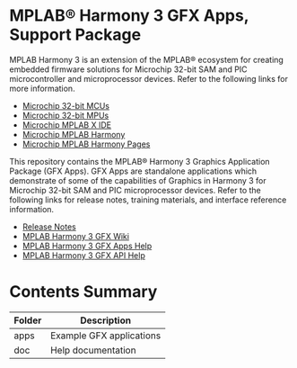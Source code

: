 # MPLAB® Harmony 3 GFX Apps, Support Package

MPLAB Harmony 3 is an extension of the MPLAB® ecosystem for creating
embedded firmware solutions for Microchip 32-bit SAM and PIC microcontroller
and microprocessor devices.  Refer to the following links for more information.
 - [Microchip 32-bit MCUs](https://www.microchip.com/design-centers/32-bit)
 - [Microchip 32-bit MPUs](https://www.microchip.com/design-centers/32-bit-mpus)
 - [Microchip MPLAB X IDE](https://www.microchip.com/mplab/mplab-x-ide)
 - [Microchip MPLAB Harmony](https://www.microchip.com/mplab/mplab-harmony)
 - [Microchip MPLAB Harmony Pages](https://microchip-mplab-harmony.github.io/)

This repository contains the MPLAB® Harmony 3 Graphics Application Package (GFX Apps). GFX Apps are standalone applications which demonstrate of some of the capabilities of Graphics in Harmony 3 for Microchip 32-bit SAM and PIC microprocessor devices.  Refer to
the following links for release notes, training materials, and interface reference information.
 - [Release Notes](./release_notes.md)
 - [MPLAB Harmony 3 GFX Wiki](https://github.com/Microchip-MPLAB-Harmony/gfx/wiki)
- [MPLAB Harmony 3 GFX Apps Help](https://github.com/Microchip-MPLAB-Harmony/gfx_apps/tree/master/doc)
 - [MPLAB Harmony 3 GFX API Help](https://github.com/Microchip-MPLAB-Harmony/gfx/tree/master/doc)

# Contents Summary

| Folder     | Description                                               |
|------------|-----------------------------------------------------------|
| apps       | Example GFX applications |
| doc        | Help documentation                   |

